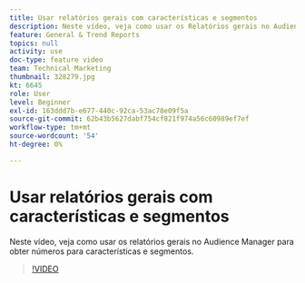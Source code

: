 ```yaml
---
title: Usar relatórios gerais com características e segmentos
description: Neste vídeo, veja como usar os Relatórios gerais no Audience Manager para obter números para características e segmentos.
feature: General & Trend Reports
topics: null
activity: use
doc-type: feature video
team: Technical Marketing
thumbnail: 328279.jpg
kt: 6645
role: User
level: Beginner
exl-id: 163ddd7b-e677-440c-92ca-53ac78e09f5a
source-git-commit: 62b43b5627dabf754cf821f974a56c60989ef7ef
workflow-type: tm+mt
source-wordcount: '54'
ht-degree: 0%

---
```


# Usar relatórios gerais com características e segmentos

Neste vídeo, veja como usar os relatórios gerais no Audience Manager para obter números para características e segmentos.

>[!VIDEO](https://video.tv.adobe.com/v/328279/?quality=12&learn=on)
